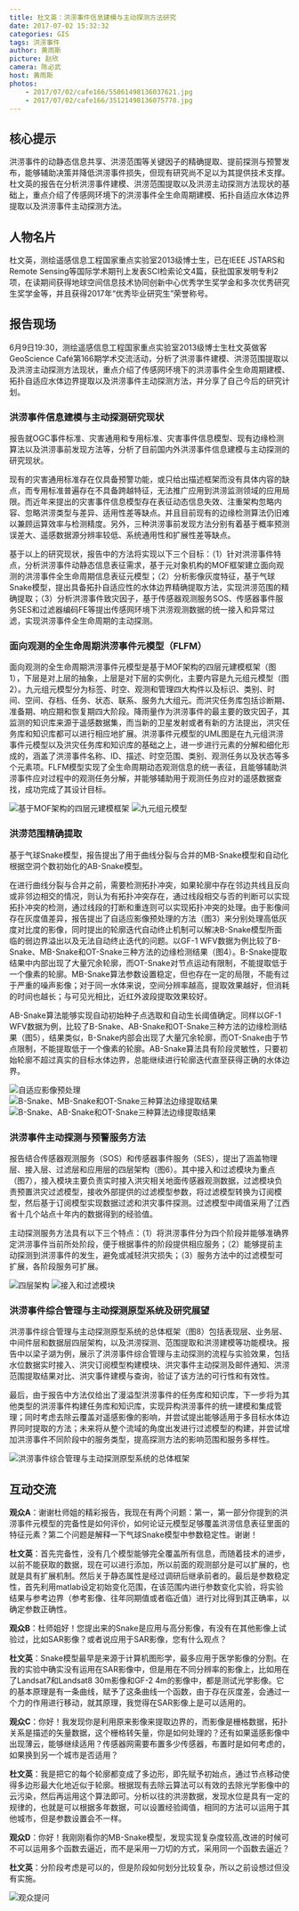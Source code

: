 ```yaml
---
title: 杜文英：洪涝事件信息建模与主动探测方法研究
date: 2017-07-02 15:32:32
categories: GIS
tags: 洪涝事件
author: 黄雨斯
picture: 赵欣
camera: 陈必武
host: 黄雨斯
photos:
    - 2017/07/02/cafe166/55061498136037621.jpg
    - 2017/07/02/cafe166/35121498136075778.jpg
---
```


## 核心提示

洪涝事件的动静态信息共享、洪涝范围等关键因子的精确提取、提前探测与预警发布，能够辅助决策并降低洪涝事件损失，但现有研究尚不足以为其提供技术支撑。杜文英的报告在分析洪涝事件建模、洪涝范围提取以及洪涝主动探测方法现状的基础上，重点介绍了传感网环境下的洪涝事件全生命周期建模、拓扑自适应水体边界提取以及洪涝事件主动探测方法。

## 人物名片

杜文英，测绘遥感信息工程国家重点实验室2013级博士生，已在IEEE JSTARS和Remote Sensing等国际学术期刊上发表SCI检索论文4篇，获批国家发明专利2项，在读期间获得地球空间信息技术协同创新中心优秀学生奖学金和多次优秀研究生奖学金等，并且获得2017年“优秀毕业研究生”荣誉称号。

## 报告现场

6月9日19:30，测绘遥感信息工程国家重点实验室2013级博士生杜文英做客GeoScience Café第166期学术交流活动，分析了洪涝事件建模、洪涝范围提取以及洪涝主动探测方法现状，重点介绍了传感网环境下的洪涝事件全生命周期建模、拓扑自适应水体边界提取以及洪涝事件主动探测方法，并分享了自己今后的研究计划。

### 洪涝事件信息建模与主动探测研究现状

报告就OGC事件标准、灾害通用和专用标准、灾害事件信息模型、现有边缘检测算法以及洪涝事前发现方法等，分析了目前国内外洪涝事件信息建模与主动探测的研究现状。

现有的灾害通用标准存在仅具备预警功能，或只给出描述框架而没有具体内容的缺点，而专用标准普遍存在不具备跨越特征，无法推广应用到洪涝监测领域的应用局限。而近年来提出的灾害事件信息模型存在表征动态信息失效、注重架构忽略内容、忽略洪涝类型与差异、适用性差等缺点。并且目前现有的边缘检测算法仍旧难以兼顾运算效率与检测精度。另外，三种洪涝事前发现方法分别有着基于概率预测误差大、遥感数据源分辨率较低、系统通用性和扩展性差等缺点。

基于以上的研究现状，报告中的方法将实现以下三个目标：（1）针对洪涝事件特点，分析洪涝事件动静态信息表征需求，基于元对象机构的MOF框架建立面向观测的洪涝事件全生命周期信息表征元模型；（2）分析影像灰度特征，基于气球Snake模型，提出具备拓扑自适应性的水体边界精确提取方法，实现洪涝范围的精确提取；（3）分析洪涝事件致灾因子，基于传感器观测服务SOS、传感器事件服务SES和过滤器编码FE等提出传感网环境下洪涝观测数据的统一接入和异常过滤，实现洪涝事件全生命周期的主动探测。

### 面向观测的全生命周期洪涝事件元模型（FLFM）

面向观测的全生命周期洪涝事件元模型是基于MOF架构的四层元建模框架（图1），下层是对上层的抽象，上层是对下层的实例化，主要内容是九元组元模型（图2）。九元组元模型分为标签、时空、观测和管理四大构件以及标识、类别、时间、空间、存档、任务、状态、联系、服务九大组元。而洪灾任务库包括诊断期、准备期、响应期和恢复期四大阶段。降雨量作为洪涝事件的最主要的致灾因子，其监测的知识库来源于遥感数据集，而当新的卫星发射或者有新的方法提出，洪灾任务库和知识库都可以进行相应地扩展。洪涝事件元模型的UML图是在九元组洪涝事件元模型以及洪灾任务库和知识库的基础之上，进一步进行元素的分解和细化形成的，涵盖了洪涝事件名称、ID、描述、时空范围、类别、观测任务以及状态等多个元素项。FLFM模型实现了全生命周期动态观测信息的统一表征，且能够辅助洪涝事件应对过程中的观测任务分解，并能够辅助用于观测任务应对的遥感数据查找，成功完成了其设计目标。

![](../cafe166/56061498135870887.png '基于MOF架构的四层元建模框架')
![](../cafe166/32901498136694403.jpg '九元组元模型')

### 洪涝范围精确提取

基于气球Snake模型，报告提出了用于曲线分裂与合并的MB-Snake模型和自动化根据空洞个数初始化的AB-Snake模型。

在进行曲线分裂与合并之前，需要检测拓扑冲突，如果轮廓中存在邻边共线且反向或非邻边相交的情况，则认为有拓扑冲突存在，通过线段相交与否的判断可以实现拓扑冲突的检测，通过线段的打断和重连则可以实现拓扑冲突的处理。由于影像间存在灰度值差异，报告提出了自适应影像预处理的方法（图3）来分别处理高低灰度对比度的影像，同时提出的轮廓迭代自动终止机制可以解决B-Snake模型所面临的弱边界溢出以及无法自动终止迭代的问题。以GF-1 WFV数据为例比较了B-Snake、MB-Snake和OT-Snake三种方法的边缘检测结果（图4）。B-Snake提取结果中内部出现了大量冗余轮廓，而OT-Snake对节点运动有限制，不能提取低于一个像素的轮廓。MB-Snake算法参数设置稳定，但也存在一定的局限，不能有过于严重的噪声影像；对于同一水体来说，空间分辨率越高，提取效果越好，但消耗的时间也越长；与可见光相比，近红外波段提取效果较好。

AB-Snake算法能够实现自动初始种子点选取和自动生长阈值确定。同样以GF-1 WFV数据为例，比较了B-Snake、AB-Snake和OT-Snake三种方法的边缘检测结果（图5），结果类似，B-Snake内部会出现了大量冗余轮廓，而OT-Snake由于节点限制，不能提取低于一个像素的轮廓。AB-Snake算法具有阶段灵敏性，只要初始轮廓不超过真实的目标水体边界，总能继续进行轮廓迭代直至获得正确的水体边界。

![](../cafe166/77591498136709028.png '自适应影像预处理')
![](../cafe166/97701498135927090.png 'B-Snake、MB-Snake和OT-Snake三种算法边缘提取结果')
![](../cafe166/54751498135945512.png 'B-Snake、AB-Snake和OT-Snake三种算法边缘提取结果')

### 洪涝事件主动探测与预警服务方法

报告结合传感器观测服务（SOS）和传感器事件服务（SES），提出了涵盖物理层、接入层、过滤层和应用层的四层架构（图6）。其中接入和过滤模块为重点（图7），接入模块主要负责实时接入洪灾相关地面传感器观测数据，过滤模块负责预置洪灾过滤模型，接收外部提供的过滤模型参数，将过滤模型转换为订阅模型，然后基于订阅模型实现数据过滤和洪灾事件探测。过滤模型中阈值采用了江西省十几个站点十年内的数据得到的经验值。

主动探测服务方法具有以下三个特点：（1）将洪涝事件分为四个阶段并能够准确界定洪涝事件当前所处阶段，便于根据事件的阶段提供相应服务；（2）能够提前主动探测到洪涝事件的发生，避免或减轻洪灾损失；（3）服务方法中的过滤模型可扩展，各阶段服务可扩展。

![](../cafe166/78171498135967762.png '四层架构')
![](../cafe166/40251498137085481.png '接入和过滤模块')

### 洪涝事件综合管理与主动探测原型系统及研究展望

洪涝事件综合管理与主动探测原型系统的总体框架（图8）包括表现层、业务层、中间件层和数据层四层架构，以及洪涝探测、范围提取和洪涝建模等功能模块。报告中以梁子湖为例，展示了洪涝事件综合管理与主动探测的流程与实验效果，包括水位数据实时接入、洪灾订阅模型构建模块、洪灾事件主动探测及邮件通知、洪涝范围提取结果对比、洪灾事件建模与查询，验证了该方法的可行性和有效性。

最后，由于报告中方法仅给出了漫溢型洪涝事件的任务库和知识库，下一步将为其他类型的洪涝事件构建任务库和知识库，实现异构洪涝事件的统一建模和集成管理；同时考虑去除云覆盖对遥感影像的影响，并尝试提出能够适用于多目标水体边界同时提取的方法；未来将从整个流域的角度出发进行过滤模型的构建，并尝试增加洪涝事件不同阶段中的服务类型，提高探测方法的影响范围和服务多样性。 

![](../cafe166/68631498136848309.png '洪涝事件综合管理与主动探测原型系统的总体框架')

## 互动交流

**观众A**：谢谢杜师姐的精彩报告，我现在有两个问题：第一，第一部分你提到的洪涝事件元模型的完备性是如何评价，如何论证元模型足够覆盖洪涝信息表征里面的特征元素？第二个问题是解释一下气球Snake模型中参数稳定性。谢谢！

**杜文英**：首先完备性，没有几个模型能够完全覆盖所有信息，而随着技术的进步，以前不能获取的数据，现在可以进行添加，所以前面的观测部分是可以扩展的，也就是具有扩展机制。然后关于静态属性是经过调研后继承前者的。最后是参数稳定性，首先利用matlab设定初始变化范围，在该范围内进行参数变化实验，将实验结果与参考边界（参考影像、往年同期值或者临近值）进行对比得到其正确率，以确定参数正确性。

**观众B**：杜师姐好！您提出来的Snake是应用与高分影像，有没有在其他影像上试验过，比如SAR影像？或者说应用于SAR影像，您有什么观点？

**杜文英**：Snake模型最早是来源于计算机图形学，最多应用于医学影像的分割。在我的实验中确实没有运用在SAR影像中，但是用在不同分辨率的影像上，比如用在了Landsat7和Landsat8 30m影像和GF-2 4m的影像中，都是测试光学影像。它的基本原理是有一条曲线，赋予了这条曲线一个函数，由于存在灰度差，会通过一个力的作用进行移动，就其原理，我觉得在SAR影像上是可以适用的。

**观众C**：你好！我发现你是利用原来影像来提取边界的，而影像是栅格数据，拓扑关系是描述的矢量数据，这个栅格转矢量，你是如何处理的？还有如果遥感影像中出现薄云，能够继续适用？传感器网需要布置多少传感器，布置时是如何考虑的，如果换到另一个城市是否适用？

**杜文英**：我是把它的每个轮廓都变成了多边形，即先赋予初始点，通过节点移动使得多边形最大化地近似于轮廓。根据现有去除云算法可以有效的去除光学影像中的云污染，然后再运用这个算法即可。分析以往的洪涝数据，发现水位是具有一定的规律的，也就是可以根据多年数据，可以设置经验阈值，相同的方法可以运用于其他城市，但是参数设置会不一样。

**观众D**：你好！我刚刚看你的MB-Snake模型，发现实现复杂度较高,改进的时候可不可以运用多个函数去逼近，而不是采用一刀切的方式，采用同一个函数去逼近？

**杜文英**：分阶段考虑是可以的，但是阶段如何划分比较复杂，所以之前设想过但没有实施。

![](../cafe166/56001498136060371.jpg '观众提问')

